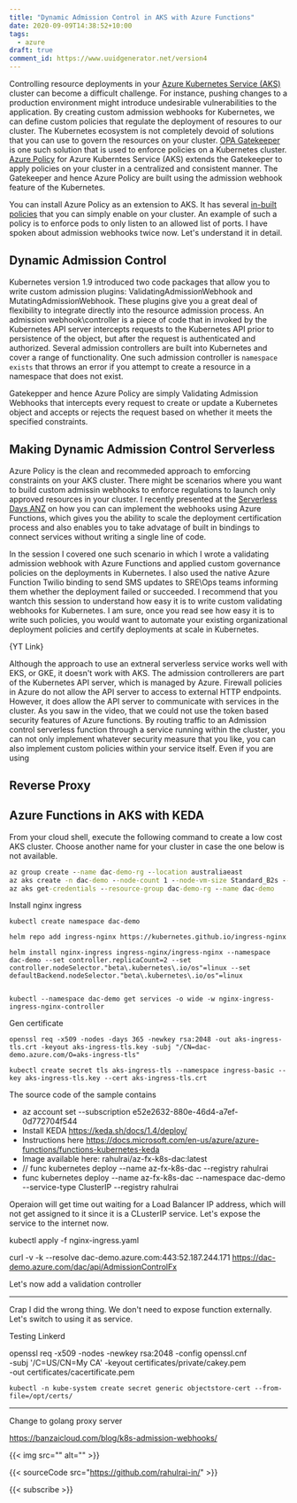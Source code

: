 ```yaml
---
title: "Dynamic Admission Control in AKS with Azure Functions"
date: 2020-09-09T14:38:52+10:00
tags:
  - azure
draft: true
comment_id: https://www.uuidgenerator.net/version4
---
```


Controlling resource deployments in your [Azure Kubernetes Service (AKS)](https://azure.microsoft.com/en-au/services/kubernetes-service/) cluster can become a difficult challenge. For instance, pushing changes to a production environment might introduce undesirable vulnerabilities to the application. By creating custom admission webhooks for Kubernetes, we can define custom policies that regulate the deployment of resoures to our cluster. The Kubernetes ecosystem is not completely devoid of solutions that you can use to govern the resources on your cluster. [OPA Gatekeeper](https://github.com/open-policy-agent/gatekeeper) is one such solution that is used to enforce policies on a Kubernetes cluster. [Azure Policy](https://docs.microsoft.com/en-us/azure/governance/policy/concepts/policy-for-kubernetes) for Azure Kuberntes Service (AKS) extends the Gatekeeper to apply policies on your cluster in a centralized and consistent manner. The Gatekeeper and hence Azure Policy are built using the admission webhook feature of the Kubernetes.

You can install Azure Policy as an extension to AKS. It has several [in-built policies](https://docs.microsoft.com/en-us/azure/governance/policy/samples/built-in-policies#kubernetes) that you can simply enable on your cluster. An example of such a policy is to enforce pods to only listen to an allowed list of ports. I have spoken about admission webhooks twice now. Let's understand it in detail.

## Dynamic Admission Control

Kubernetes version 1.9 introduced two code packages that allow you to write custom admission plugins: ValidatingAdmissionWebhook and MutatingAdmissionWebhook. These plugins give you a great deal of flexibility to integrate directly into the resource admission process. An admission webhook\controller is a piece of code that in invoked by the Kubernetes API server intercepts requests to the Kubernetes API prior to persistence of the object, but after the request is authenticated and authorized. Several admission controllers are built into Kubernetes and cover a range of functionality. One such admission controller is `namespace exists` that throws an error if you attempt to create a resource in a namespace that does not exist.

Gatekepper and hence Azure Policy are simply Validating Admission Webhooks that intercepts every request to create or update a Kubernetes object and accepts or rejects the request based on whether it meets the specified constraints.

## Making Dynamic Admission Control Serverless

Azure Policy is the clean and recommeded approach to emforcing constraints on your AKS cluster. There might be scenarios where you want to build custom admissin webhooks to enforce regulations to launch only approved resources in your cluster. I recently presented at the [Serverless Days ANZ](https://anz.serverlessdays.io/) on how you can can implement the webhooks using Azure Functions, which gives you the ability to scale the deployment certification process and also enables you to take advatage of built in bindings to connect services without writing a single line of code.

In the session I covered one such scenario in which I wrote a validating admission webhook with Azure Functions and applied custom governance policies on the deployments in Kubernetes. I also used the native Azure Function Twilio binding to send SMS updates to SRE\Ops teams informing them whether the deployment failed or succeeded. I recommend that you wantch this session to understand how easy it is to write custom validating webhooks for Kubernetes. I am sure, once you read see how easy it is to write such policies, you would want to automate your existing organizational deployment policies and certify deployments at scale in Kubernetes.

{YT Link}

Although the approach to use an extneral serverless service works well with EKS, or GKE, it doesn't work with AKS. The admission controllerers are part of the Kubernetes API server, which is managed by Azure. Firewall policies in Azure do not allow the API server to access to external HTTP endpoints. However, it does allow the API server to communicate with services in the cluster. As you saw in the video, that we could not use the token based security features of Azure functions. By routing traffic to an Admission control serverless function through a service running within the cluster, you can not only implement whatever security measure that you like, you can also implement custom policies within your service itself. Even if you are using 

## Reverse Proxy




## Azure Functions in AKS with KEDA

From your cloud shell, execute the following command to create a low cost AKS cluster. Choose another name for your cluster in case the one below is not available.

```cmd
az group create --name dac-demo-rg --location australiaeast
az aks create -n dac-demo --node-count 1 --node-vm-size Standard_B2s --load-balancer-sku basic --node-osdisk-size 32 --resource-group dac-demo-rg --generate-ssh-keys
az aks get-credentials --resource-group dac-demo-rg --name dac-demo
```

Install nginx ingress

```
kubectl create namespace dac-demo

helm repo add ingress-nginx https://kubernetes.github.io/ingress-nginx

helm install nginx-ingress ingress-nginx/ingress-nginx --namespace dac-demo --set controller.replicaCount=2 --set controller.nodeSelector."beta\.kubernetes\.io/os"=linux --set defaultBackend.nodeSelector."beta\.kubernetes\.io/os"=linux


kubectl --namespace dac-demo get services -o wide -w nginx-ingress-ingress-nginx-controller

```

Gen certificate

```
openssl req -x509 -nodes -days 365 -newkey rsa:2048 -out aks-ingress-tls.crt -keyout aks-ingress-tls.key -subj "/CN=dac-demo.azure.com/O=aks-ingress-tls"

kubectl create secret tls aks-ingress-tls --namespace ingress-basic --key aks-ingress-tls.key --cert aks-ingress-tls.crt
```

The source code of the sample contains

- az account set --subscription e52e2632-880e-46d4-a7ef-0d772704f544
- Install KEDA https://keda.sh/docs/1.4/deploy/
- Instructions here https://docs.microsoft.com/en-us/azure/azure-functions/functions-kubernetes-keda
- Image available here: rahulrai/az-fx-k8s-dac:latest
- // func kubernetes deploy --name az-fx-k8s-dac --registry rahulrai
- func kubernetes deploy --name az-fx-k8s-dac --namespace dac-demo --service-type ClusterIP --registry rahulrai

Operaion will get time out waiting for a Load Balancer IP address, which will not get assigned to it since it is a CLusterIP service. Let's expose the service to the internet now.

kubectl apply -f nginx-ingress.yaml

curl -v -k --resolve dac-demo.azure.com:443:52.187.244.171 https://dac-demo.azure.com/dac/api/AdmissionControlFx

Let's now add a validation controller

---

Crap I did the wrong thing. We don't need to expose function externally. Let's switch to using it as service.

Testing Linkerd

openssl req -x509 -nodes -newkey rsa:2048 -config openssl.cnf \
 -subj '/C=US/CN=My CA' -keyout certificates/private/cakey.pem \
 -out certificates/cacertificate.pem

```
kubectl -n kube-system create secret generic objectstore-cert --from-file=/opt/certs/

```

---

Change to golang proxy server

https://banzaicloud.com/blog/k8s-admission-webhooks/

{{< img src="" alt="" >}}

{{< sourceCode src="https://github.com/rahulrai-in/" >}}

{{< subscribe >}}
